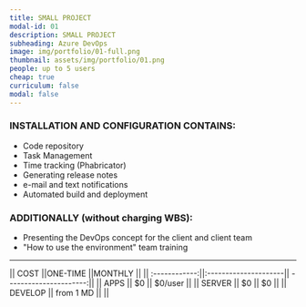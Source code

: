 ```yaml
---
title: SMALL PROJECT
modal-id: 01
description: SMALL PROJECT
subheading: Azure DevOps
image: img/portfolio/01-full.png
thumbnail: assets/img/portfolio/01.png
people: up to 5 users
cheap: true
curriculum: false
modal: false
---
```

### INSTALLATION AND CONFIGURATION CONTAINS:

* Code repository 
* Task Management
* Time tracking (Phabricator)
* Generating release notes
* e-mail and text notifications 
* Automated build and deployment


### ADDITIONALLY (without charging WBS): 

- Presenting the DevOps concept for the client and client team
- "How to use the environment" team training

-------------------------------------------------------------------

|| COST          ||ONE-TIME              ||MONTHLY                 ||
|| :------------:||:---------------------|| ----------------------:||
|| APPS          ||     $0               || $0/user          ||
|| SERVER        || 	 $0              || $0               ||
|| DEVELOP       ||   from 1 MD         ||                        ||





